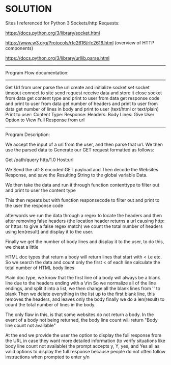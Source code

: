 # SOLUTION

Sites I referenced for Python 3 Sockets/http Requests:

https://docs.python.org/3/library/socket.html

https://www.w3.org/Protocols/rfc2616/rfc2616.html (overview of HTTP components)

https://docs.python.org/3/library/urllib.parse.html



************************************************************************************************
Program Flow documentation:
________________________________________________________________________________________________
 Get Url from user
 parse the url
 create and initialize socket
 set socket timeout
 connect to site
 send request
 receive data and store it
 close socket
 from data get content type and print to user
 from data get response code and print to user
 from data get number of headers and print to user
 from data get number of lines in body and print to user (text/html or text/plain)
 Print to user:
    Content Type:
    Response:
    Headers:
    Body Lines:
 Give User Option to View Full Response from url

*************************************************************************************************

Program Description:

We accept the input of a url from the user, and then parse that url.
We then use the parsed data to Generate our GET request formatted as follows:

Get /path/query http/1.0
Host:url

We Send the utf-8 encoded GET payload and Then decode the Websites Response, and save the Resulting String to the
global variable Data.

We then take the data and run it through function contenttype to filter out and print to user the content type

This then repeats but with function responsecode to filter out and print to the user the response code

afterwords we run the data through a regex to locate the headers and then after
removing false headers (the location header returns a url causing http: or https: to give a false regex match)
we count the total number of headers using len(result) and display it to the user.

Finally we get the number of body lines and display it to the user, to do this, we cheat a little

 HTML doc types that return a body will return lines that start with < i.e <body></body> etc. So we search the data and count only the first < of each line calculate the total number of HTML body lines

 Plain doc type, we know that the first line of a body will always be a blank line due to the headers ending with a \r\n
 So we normalize all of the line endings, and split it into a list, we then change all the blank lines from '' to blank
 Then we delete everything in the list up to the first blank line, this removes the headers, and leaves only the body
 finally we do a len(result) to count the total number of lines in the body.

The only flaw in this, is that some websites do not return a body. In the event of a body not being returned, the body line count will return "Body line count not available"

At the end we provide the user the option to display the full response from the URL in case they want more detailed information (to verify situations like body line count not available)
the prompt accepts y, Y, yes, and Yes all as valid options to display the full response because people do not often follow instructions when prompted to enter y/n

